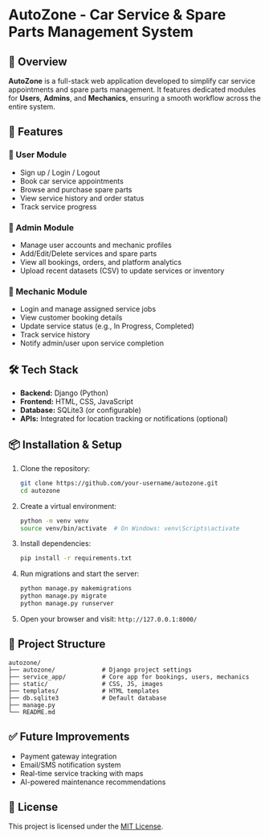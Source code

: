 # AutoZone - Car Service & Spare Parts Management System

## 🚗 Overview

**AutoZone** is a full-stack web application developed to simplify car service appointments and spare parts management. It features dedicated modules for **Users**, **Admins**, and **Mechanics**, ensuring a smooth workflow across the entire system.

## 🔧 Features

### 👤 User Module
- Sign up / Login / Logout
- Book car service appointments
- Browse and purchase spare parts
- View service history and order status
- Track service progress

### 🔐 Admin Module
- Manage user accounts and mechanic profiles
- Add/Edit/Delete services and spare parts
- View all bookings, orders, and platform analytics
- Upload recent datasets (CSV) to update services or inventory

### 🧰 Mechanic Module
- Login and manage assigned service jobs
- View customer booking details
- Update service status (e.g., In Progress, Completed)
- Track service history
- Notify admin/user upon service completion

## 🛠 Tech Stack

- **Backend:** Django (Python)
- **Frontend:** HTML, CSS, JavaScript
- **Database:** SQLite3 (or configurable)
- **APIs:** Integrated for location tracking or notifications (optional)

## 📦 Installation & Setup

1. Clone the repository:
   ```bash
   git clone https://github.com/your-username/autozone.git
   cd autozone
   ```

2. Create a virtual environment:
   ```bash
   python -m venv venv
   source venv/bin/activate  # On Windows: venv\Scripts\activate
   ```

3. Install dependencies:
   ```bash
   pip install -r requirements.txt
   ```

4. Run migrations and start the server:
   ```bash
   python manage.py makemigrations
   python manage.py migrate
   python manage.py runserver
   ```

5. Open your browser and visit: `http://127.0.0.1:8000/`

## 📂 Project Structure

```
autozone/
├── autozone/             # Django project settings
├── service_app/          # Core app for bookings, users, mechanics
├── static/               # CSS, JS, images
├── templates/            # HTML templates
├── db.sqlite3            # Default database
├── manage.py
└── README.md
```

## ✅ Future Improvements

- Payment gateway integration
- Email/SMS notification system
- Real-time service tracking with maps
- AI-powered maintenance recommendations

## 📄 License

This project is licensed under the [MIT License](LICENSE).  


